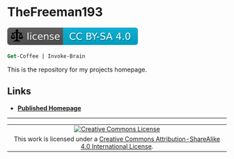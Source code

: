 # TheFreeman193

[![CC BY-SA 4.0][img license]][license]

```ps
Get-Coffee | Invoke-Brain
```

This is the repository for my projects homepage.

## Links

- **[Published Homepage][live page]**

---

||
|:---:|
|[![Creative Commons License][img license origin]][license origin]|
|This work is licensed under a [Creative Commons Attribution-ShareAlike 4.0 International License][license origin].|

[license]: ./LICENSE.md "Creative Commons Attribution ShareAlike 4.0 International"
[img license]: ./assets/image/badge-ccbysa4.svg "Creative Commons Attribution ShareAlike 4.0 International"
[license origin]: http://creativecommons.org/licenses/by-sa/4.0/ "Creative Commons Attribution ShareAlike 4.0 International"
[img license origin]: https://i.creativecommons.org/l/by-sa/4.0/88x31.png "Creative Commons Attribution ShareAlike 4.0 International"
[live page]: https://thefreeman193.github.io/ "TheFreeman193"
